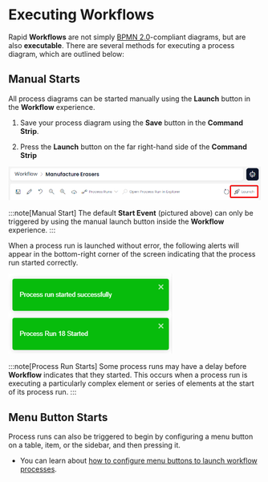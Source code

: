 # Executing Workflows

Rapid **Workflows** are not simply [BPMN 2.0](https://www.bpmn.org/)-compliant diagrams, but are also **executable**. There are several methods for executing a process diagram, which are outlined below:

## Manual Starts

All process diagrams can be started manually using the **Launch** button in the **Workflow** experience.

1. Save your process diagram using the **Save** button in the **Command Strip**.

2. Press the **Launch** button on the far right-hand side of the **Command Strip**

![A screenshot of the jumbotron and command strip at the top of the Workflow experience. At the far right of the screenshot is the Launch button. The button is annotated with a red box around it to highlight its location. The launch button has a picture of a rocket ship, and the word "Launch".](<Workflow Manual Launch Button.png>)

:::note[Manual Start]
The default **Start Event** (pictured above) can only be triggered by using the manual launch button inside the **Workflow** experience.
:::

When a process run is launched without error, the following alerts will appear in the bottom-right corner of the screen indicating that the process run started correctly.

![A screenshot showing the appearance of the alerts for a successful run. There are two rectangles with white text, indicating a positive outcome. The top alert reads: "Process run started successfully" and "Process Run 18 Started".](<Process Run Popup.png>)

:::note[Process Run Starts]
Some process runs may have a delay before **Workflow** indicates that they started. This occurs when a process run is executing a particularly complex element or series of elements at the start of its process run.
:::

## Menu Button Starts

Process runs can also be triggered to begin by configuring a menu button on a table, item, or the sidebar, and then pressing it.

- You can learn about [how to configure menu buttons to launch workflow processes](</docs/Rapid/4-Keyper Manual/2-Designer/3-Menus/Menu Actions/execute-workflow-process/execute-workflow-process.md>).

